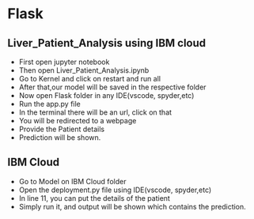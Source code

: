 # Flask 
## Liver_Patient_Analysis using IBM cloud 
 
- First open jupyter notebook
- Then open Liver_Patient_Analysis.ipynb
- Go to Kernel and click on restart and run all
- After that,our model will be saved in the respective folder
- Now open Flask folder in any IDE(vscode, spyder,etc)
- Run the app.py file
- In the terminal there will be an url, click on that
- You will be redirected to a webpage 
- Provide the Patient details
- Prediction will be shown. 

## IBM Cloud
- Go to Model on IBM Cloud folder
- Open the deployment.py file using IDE(vscode, spyder,etc)
- In line 11, you can put the details of the patient
- Simply run it, and output will be shown which contains the prediction.



